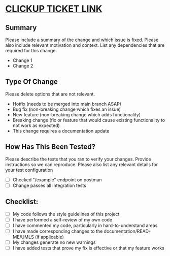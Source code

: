 # [CLICKUP TICKET LINK](https://app.clickup.com/t/r17re8)

## Summary
Please include a summary of the change and which issue is fixed. Please also include relevant motivation and context. List any dependencies that are required for this change.

- Change 1
- Change 2

## Type Of Change

Please delete options that are not relevant.

- Hotfix (needs to be merged into main branch ASAP)
- Bug fix (non-breaking change which fixes an issue)
- New feature (non-breaking change which adds functionality)
- Breaking change (fix or feature that would cause existing functionality to not work as expected)
- This change requires a documentation update

## How Has This Been Tested?

Please describe the tests that you ran to verify your changes. Provide instructions so we can reproduce. Please also list any relevant details for your test configuration

- [ ] Checked "/example" endpoint on postman
- [ ] Change passes all integration tests

## Checklist:

- [ ] My code follows the style guidelines of this project
- [ ] I have performed a self-review of my own code
- [ ] I have commented my code, particularly in hard-to-understand areas
- [ ] I have made corresponding changes to the documentation/READ-ME/UMLS (if applicable)
- [ ] My changes generate no new warnings
- [ ] I have added tests that prove my fix is effective or that my feature works
